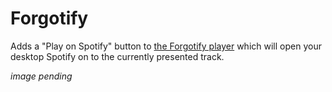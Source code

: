 # Forgotify
Adds a "Play on Spotify" button to [the Forgotify player](https://forgotify.com/player.cfm) which will open your desktop Spotify on to the currently presented track.

_image pending_


